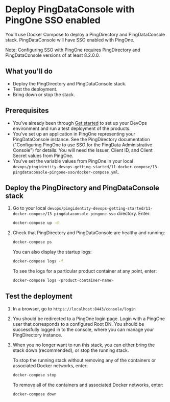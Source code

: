 # Deploy PingDataConsole with PingOne SSO enabled

You'll use Docker Compose to deploy a PingDirectory and PingDataConsole stack. PingDataConsole will have SSO enabled with PingOne.

Note: Configuring SSO with PingOne requires PingDirectory and PingDataConsole versions of at least 8.2.0.0.

## What you'll do

* Deploy the PingDirectory and PingDataConsole stack.
* Test the deployment.
* Bring down or stop the stack.

## Prerequisites

* You've already been through [Get started](getStarted.md) to set up your DevOps environment and run a test deployment of the products.
* You've set up an application in PingOne representing your PingDataConsole instance. See the PingDirectory documentation ("Configuring PingOne to use SSO for the PingData Administrative Console") for details. You will need the Issuer, Client ID, and Client Secret values from PingOne.
* You've set the variable values from PingOne in your local `devops/pingidentity-devops-getting-started/11-docker-compose/13-pingdataconsole-pingone-sso/docker-compose.yml`.

## Deploy the PingDirectory and PingDataConsole stack

1. Go to your local `devops/pingidentity-devops-getting-started/11-docker-compose/13-pingdataconsole-pingone-sso` directory. Enter:

   ```bash
   docker-compose up -d
   ```

2. Check that PingDirectory and PingDataConsole are healthy and running:

   ```bash
   docker-compose ps
   ```

   You can also display the startup logs:

   ```bash
   docker-compose logs -f
   ```

   To see the logs for a particular product container at any point, enter:

   ```bash
   docker-compose logs <product-container-name>
   ```

## Test the deployment

1. In a browser, go to `https://localhost:8443/console/login`

2. You should be redirected to a PingOne login page. Login with a PingOne user that corresponds to a configured Root DN. You should be successfully logged in to the console, where you can manage your PingDirectory instance.

3. When you no longer want to run this stack, you can either bring the stack down (recommended), or stop the running stack.

   To stop the running stack without removing any of the containers or associated Docker networks, enter:

   ```bash
   docker-compose stop
   ```

   To remove all of the containers and associated Docker networks, enter:

   ```bash
   docker-compose down
   ```
